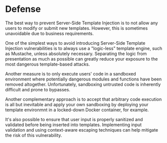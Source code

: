 # Defense

The best way to prevent Server-Side Template Injection is to not allow any users to modify or submit new templates. However, this is sometimes unavoidable due to business requirements.

One of the simplest ways to avoid introducing Server-Side Template Injection vulnerabilities is to always use a "logic-less" template engine, such as Mustache, unless absolutely necessary. Separating the logic from presentation as much as possible can greatly reduce your exposure to the most dangerous template-based attacks.

Another measure is to only execute users' code in a sandboxed environment where potentially dangerous modules and functions have been removed altogether. Unfortunately, sandboxing untrusted code is inherently difficult and prone to bypasses.

Another complementary approach is to accept that arbitrary code execution is all but inevitable and apply your own sandboxing by deploying your template environmnt in a locked-down Docker container, for example.

It's also possible to ensure that user input is properly sanitized and validated before being inserted into templates. Implementing input validation and using context-aware escaping techniques can help mitigate the risk of this vulnerability.